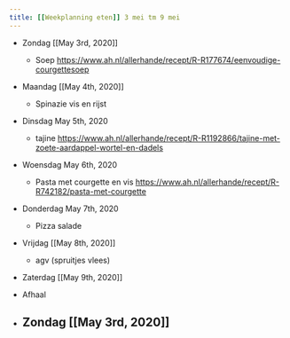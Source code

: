 ```yaml
---
title: [[Weekplanning eten]] 3 mei tm 9 mei
---
```


- Zondag  [[May 3rd, 2020]]
	 - Soep https://www.ah.nl/allerhande/recept/R-R177674/eenvoudige-courgettesoep

- Maandag [[May 4th, 2020]]
	 - Spinazie vis en rijst

- Dinsdag May 5th, 2020
	 - tajine https://www.ah.nl/allerhande/recept/R-R1192866/tajine-met-zoete-aardappel-wortel-en-dadels

- Woensdag May 6th, 2020
	 - Pasta met courgette en vis https://www.ah.nl/allerhande/recept/R-R742182/pasta-met-courgette

- Donderdag May 7th, 2020
	 - Pizza salade 

- Vrijdag [[May 8th, 2020]]
	 - agv (spruitjes vlees)

- Zaterdag [[May 9th, 2020]]

- Afhaal

- Zondag [[May 3rd, 2020]]
	 - 
